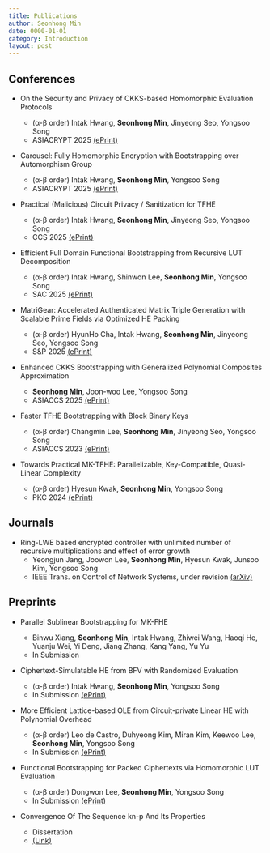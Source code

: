 ```yaml
---
title: Publications
author: Seonhong Min
date: 0000-01-01
category: Introduction
layout: post
---
```


Conferences
--------------------------------

+ On the Security and Privacy of CKKS-based Homomorphic Evaluation Protocols
    + (α-β order) Intak Hwang, **Seonhong Min**, Jinyeong Seo, Yongsoo Song
    + ASIACRYPT 2025 [(ePrint)][11]

+ Carousel: Fully Homomorphic Encryption with Bootstrapping over Automorphism Group
    + (α-β order) Intak Hwang, **Seonhong Min**, Yongsoo Song
    + ASIACRYPT 2025 [(ePrint)][8]

+ Practical (Malicious) Circuit Privacy / Sanitization for TFHE
    + (α-β order) Intak Hwang, **Seonhong Min**, Jinyeong Seo, Yongsoo Song
    + CCS 2025 [(ePrint)][10]

+ Efficient Full Domain Functional Bootstrapping from Recursive LUT Decomposition
    + (α-β order) Intak Hwang, Shinwon Lee, **Seonhong Min**, Yongsoo Song
    + SAC 2025 [(ePrint)][13]

+ MatriGear: Accelerated Authenticated Matrix Triple Generation with Scalable Prime Fields via Optimized HE Packing
    + (α-β order) HyunHo Cha, Intak Hwang, **Seonhong Min**, Jinyeong Seo, Yongsoo Song
    + S&P 2025 [(ePrint)][6]

+ Enhanced CKKS Bootstrapping with Generalized Polynomial Composites Approximation 
    + **Seonhong Min**, Joon-woo Lee, Yongsoo Song
    + ASIACCS 2025 [(ePrint)][12]

+ Faster TFHE Bootstrapping with Block Binary Keys 
    + (α-β order) Changmin Lee, **Seonhong Min**, Jinyeong Seo, Yongsoo Song
    + ASIACCS 2023 [(ePrint)][3]

+ Towards Practical MK-TFHE: Parallelizable, Key-Compatible, Quasi-Linear Complexity 
    + (α-β order) Hyesun Kwak, **Seonhong Min**, Yongsoo Song
    + PKC 2024 [(ePrint)][2]

Journals
--------------------------------

+ Ring-LWE based encrypted controller with unlimited number of recursive multiplications and effect of error growth 
    + Yeongjun Jang, Joowon Lee, **Seonhong Min**, Hyesun Kwak, Junsoo Kim, Yongsoo Song
    + IEEE Trans. on Control of Network Systems, under revision [(arXiv)][5] 

Preprints
--------------------------------

+ Parallel Sublinear Bootstrapping for MK-FHE
    + Binwu Xiang, **Seonhong Min**, Intak Hwang, Zhiwei Wang, Haoqi He, Yuanju Wei, Yi Deng, Jiang Zhang, Kang Yang, Yu Yu
    + In Submission

+ Ciphertext-Simulatable HE from BFV with Randomized Evaluation
    + (α-β order) Intak Hwang, **Seonhong Min**, Yongsoo Song
    + In Submission [(ePrint)][9]

+ More Efficient Lattice-based OLE from Circuit-private Linear HE with Polynomial Overhead 
    + (α-β order) Leo de Castro, Duhyeong Kim, Miran Kim, Keewoo Lee, **Seonhong Min**, Yongsoo Song
    + In Submission [(ePrint)][7] 

+ Functional Bootstrapping for Packed Ciphertexts via Homomorphic LUT Evaluation
    + (α-β order) Dongwon Lee, **Seonhong Min**, Yongsoo Song
    + In Submission [(ePrint)][4]
    
+ Convergence Of The Sequence kn-p And Its Properties 
    + Dissertation
    + [(Link)][1]


[1]: {{site.url}}/files/kn-p.pdf
[2]: https://eprint.iacr.org/2022/1460
[3]: https://eprint.iacr.org/2023/958
[4]: https://eprint.iacr.org/2024/181
[5]: https://arxiv.org/abs/2406.14372
[6]: https://eprint.iacr.org/2024/1502
[7]: https://eprint.iacr.org/2024/1534
[8]: https://eprint.iacr.org/2024/2032
[9]: https://eprint.iacr.org/2025/203
[10]: https://eprint.iacr.org/2025/216
[11]: https://eprint.iacr.org/2025/382
[12]: https://eprint.iacr.org/2025/429
[13]: https://eprint.iacr.org/2025/1255